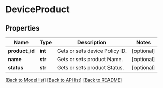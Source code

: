# DeviceProduct

## Properties
Name | Type | Description | Notes
------------ | ------------- | ------------- | -------------
**product_id** | **int** | Gets or sets device Policy ID. | [optional] 
**name** | **str** | Gets or sets product Name. | [optional] 
**status** | **str** | Gets or sets product Status. | [optional] 

[[Back to Model list]](../README.md#documentation-for-models) [[Back to API list]](../README.md#documentation-for-api-endpoints) [[Back to README]](../README.md)


